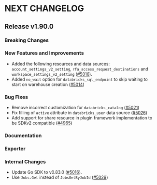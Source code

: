 # NEXT CHANGELOG

## Release v1.90.0

### Breaking Changes

### New Features and Improvements
* Added the following resources and data sources: `account_settings_v2_setting`, `rfa_access_request_destinations` and `workspace_settings_v2_setting` ([#5016](https://github.com/databricks/terraform-provider-databricks/pull/5016)).
* Added `no_wait` option for `databricks_sql_endpoint` to skip waiting to start on warehouse creation ([#5014](https://github.com/databricks/terraform-provider-databricks/pull/5014))

### Bug Fixes

* Remove incorrect customization for `databricks_catalog` ([#5021](https://github.com/databricks/terraform-provider-databricks/pull/5021))
* Fix filling of `active` attribute in `databricks_user` data source ([#5026](https://github.com/databricks/terraform-provider-databricks/pull/5026))
* Add support for share resource in plugin framework implementation to be SDKv2 compatible ([#4965](https://github.com/databricks/terraform-provider-databricks/pull/4965))

### Documentation

### Exporter

### Internal Changes
* Update Go SDK to v0.83.0 ([#5016](https://github.com/databricks/terraform-provider-databricks/pull/5016)).
* Use `Jobs.Get` instead of `JobsGetByJobId` ([#5029](https://github.com/databricks/terraform-provider-databricks/pull/5029))
